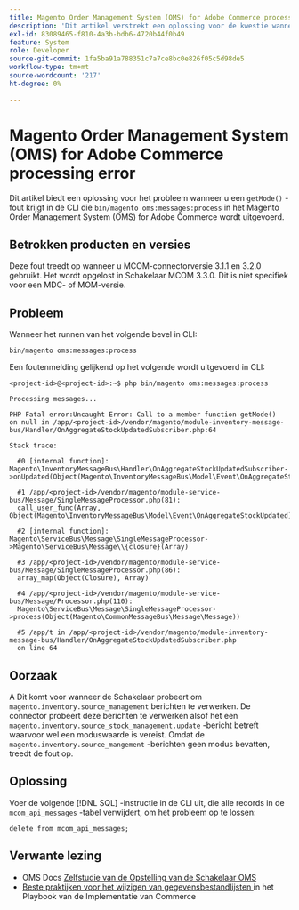 ```yaml
---
title: Magento Order Management System (OMS) for Adobe Commerce processing error
description: 'Dit artikel verstrekt een oplossing voor de kwestie wanneer u een "getMode ()"fout in CLI krijgt die ` bin/magento :messages: proces ` in het Systeem van het Magento Order Management (OMS) voor Adobe Commerce in werking stelt.'
exl-id: 83089465-f810-4a3b-bdb6-4720b44f0b49
feature: System
role: Developer
source-git-commit: 1fa5ba91a788351c7a7ce8bc0e826f05c5d98de5
workflow-type: tm+mt
source-wordcount: '217'
ht-degree: 0%

---
```


# Magento Order Management System (OMS) for Adobe Commerce processing error

Dit artikel biedt een oplossing voor het probleem wanneer u een `getMode()` -fout krijgt in de CLI die `bin/magento oms:messages:process` in het Magento Order Management System (OMS) for Adobe Commerce wordt uitgevoerd.

## Betrokken producten en versies

Deze fout treedt op wanneer u MCOM-connectorversie 3.1.1 en 3.2.0 gebruikt. Het wordt opgelost in Schakelaar MCOM 3.3.0. Dit is niet specifiek voor een MDC- of MOM-versie.

## Probleem

Wanneer het runnen van het volgende bevel in CLI:

`bin/magento oms:messages:process`

Een foutenmelding gelijkend op het volgende wordt uitgevoerd in CLI:

```
<project-id>@<project-id>:~$ php bin/magento oms:messages:process

Processing messages...

PHP Fatal error:Uncaught Error: Call to a member function getMode()
on null in /app/<project-id>/vendor/magento/module-inventory-message-bus/Handler/OnAggregateStockUpdatedSubscriber.php:64

Stack trace:

  #0 [internal function]: Magento\InventoryMessageBus\Handler\OnAggregateStockUpdatedSubscriber->onUpdated(Object(Magento\InventoryMessageBus\Model\Event\OnAggregateStockUpdated))

  #1 /app/<project-id>/vendor/magento/module-service-bus/Message/SingleMessageProcessor.php(81):
  call_user_func(Array, Object(Magento\InventoryMessageBus\Model\Event\OnAggregateStockUpdated))

  #2 [internal function]: Magento\ServiceBus\Message\SingleMessageProcessor->Magento\ServiceBus\Message\\{closure}(Array)

  #3 /app/<project-id>/vendor/magento/module-service-bus/Message/SingleMessageProcessor.php(86):
  array_map(Object(Closure), Array)

  #4 /app/<project-id>/vendor/magento/module-service-bus/Message/Processor.php(110):
  Magento\ServiceBus\Message\SingleMessageProcessor->process(Object(Magento\CommonMessageBus\Message\Message))

  #5 /app/t in /app/<project-id>/vendor/magento/module-inventory-message-bus/Handler/OnAggregateStockUpdatedSubscriber.php
  on line 64
```

## Oorzaak

A
Dit komt voor wanneer de Schakelaar probeert om `magento.inventory.source_management` berichten te verwerken. De connector probeert deze berichten te verwerken alsof het een `magento.inventory.source_stock_management.update` -bericht betreft waarvoor wel een moduswaarde is vereist. Omdat de `magento.inventory.source_mangement` -berichten geen modus bevatten, treedt de fout op.

## Oplossing

Voer de volgende [!DNL SQL] -instructie in de CLI uit, die alle records in de `mcom_api_messages` -tabel verwijdert, om het probleem op te lossen:

`delete from mcom_api_messages;`

## Verwante lezing

* OMS Docs [ Zelfstudie van de Opstelling van de Schakelaar OMS ](https://omsdocs.magento.com/en/integration/connector/setup-tutorial/)
* [ Beste praktijken voor het wijzigen van gegevensbestandlijsten ](https://experienceleague.adobe.com/en/docs/commerce-operations/implementation-playbook/best-practices/development/modifying-core-and-third-party-tables#why-adobe-recommends-avoiding-modifications) in het Playbook van de Implementatie van Commerce
